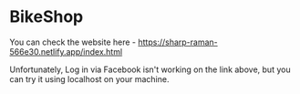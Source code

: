# BikeShop
You can check the website here - https://sharp-raman-566e30.netlify.app/index.html

Unfortunately, Log in via Facebook isn't working on the link above, but you can try it using localhost on your machine.
